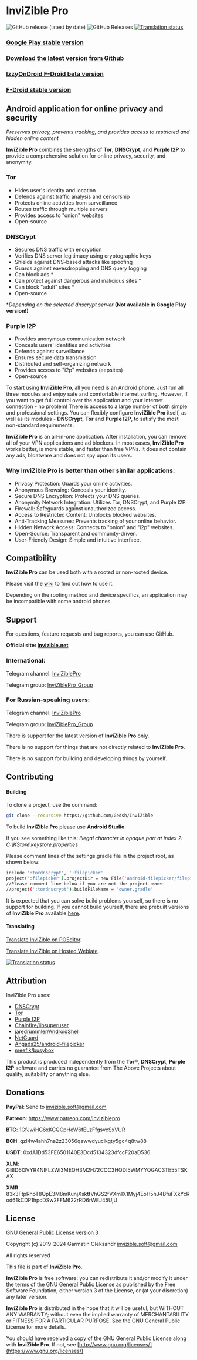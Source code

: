 # InviZible Pro

![GitHub release (latest by date)](https://img.shields.io/github/v/release/gedsh/invizible?style=plastic)
![GitHub Releases](https://img.shields.io/github/downloads/gedsh/invizible/latest/total?color=blue&style=plastic)
[![Translation status](https://hosted.weblate.org/widgets/invizible/-/invizible/svg-badge.svg)](https://hosted.weblate.org/engage/invizible/?utm_source=widget)

### [Google Play stable version](https://play.google.com/store/apps/details?id=pan.alexander.tordnscrypt.gp)

### [Download the latest version from Github](https://github.com/Gedsh/InviZible/releases/latest)

### [IzzyOnDroid F-Droid beta version](https://apt.izzysoft.de/fdroid/index/apk/pan.alexander.tordnscrypt)

### [F-Droid stable version](https://f-droid.org/packages/pan.alexander.tordnscrypt.stable/)

## Android application for online privacy and security

*Preserves privacy, prevents tracking, and provides access to restricted and hidden online content*

**InviZible Pro** combines the strengths of **Tor**, **DNSCrypt**, and **Purple I2P** to provide a comprehensive solution for online privacy, security, and anonymity.

### Tor
* Hides user's identity and location
* Defends against traffic analysis and censorship
* Protects online activities from surveillance
* Routes traffic through multiple servers
* Provides access to "onion" websites
* Open-source

### DNSCrypt
* Secures DNS traffic with encryption
* Verifies DNS server legitimacy using cryptographic keys
* Shields against DNS-based attacks like spoofing
* Guards against eavesdropping and DNS query logging
* Can block ads *
* Can protect against dangerous and malicious sites *
* Can block "adult" sites *
* Open-source

**Depending on the selected dnscrypt server*
**(Not available in Google Play version!)**

### Purple I2P
* Provides anonymous communication network
* Conceals users' identities and activities
* Defends against surveillance
* Ensures secure data transmission
* Distributed and self-organizing network
* Provides access to "i2p" websites (eepsites)
* Open-source

To start using **InviZible Pro**, all you need is an Android phone.
Just run all three modules and enjoy safe and comfortable internet surfing. However,
if you want to get full control over the application and your internet connection - no problem!
There is access to a large number of both simple and professional settings.
You can flexibly configure **InviZible Pro** itself, as well as its modules - **DNSCrypt**,
**Tor** and **Purple I2P**, to satisfy the most non-standard requirements.

**InviZible Pro** is an all-in-one application. After installation, you can remove all of your VPN applications and ad blockers.
 In most cases, **InviZible Pro** works better, is more stable, and faster than free VPNs.
 It does not contain any ads, bloatware and does not spy upon its users.
 
### Why InviZible Pro is better than other similar applications:
* Privacy Protection: Guards your online activities.
* Anonymous Browsing: Conceals your identity.
* Secure DNS Encryption: Protects your DNS queries.
* Anonymity Network Integration: Utilizes Tor, DNSCrypt, and Purple I2P.
* Firewall: Safeguards against unauthorized access.
* Access to Restricted Content: Unblocks blocked websites.
* Anti-Tracking Measures: Prevents tracking of your online behavior.
* Hidden Network Access: Connects to "onion" and "i2p" websites.
* Open-Source: Transparent and community-driven.
* User-Friendly Design: Simple and intuitive interface.

## Compatibility

**InviZible Pro** can be used both with a rooted or non-rooted device.

Please visit the [wiki](https://github.com/Gedsh/InviZible/wiki) to find out how to use it.

Depending on the rooting method and device specifics, an application may be incompatible with some android phones.


## Support

For questions, feature requests and bug reports, you can use GitHub.

**Official site: [invizible.net](https://invizible.net)**

### International:
 
Telegram channel: [InviZiblePro](https://t.me/InviZiblePro)

Telegram group: [InviZiblePro_Group](https://t.me/InviZiblePro_Group)

### For Russian-speaking users:

Telegram channel: [InviZiblePro](https://t.me/InviZibleProRus)

Telegram group: [InviZiblePro_Group](https://t.me/InviZibleProRus_Group)

There is support for the latest version of **InviZible Pro** only.

There is no support for things that are not directly related to **InviZible Pro**.

There is no support for building and developing things by yourself.

## Contributing

#### Building
To clone a project, use the command:
```bash
git clone --recursive https://github.com/Gedsh/InviZible
```

To build **InviZible Pro** please use **Android Studio**.

If you see something like this:
_Illegal character in opaque part at index 2: C:\KStore\keystore.properties_

Please comment lines of the settings.gradle file in the project root, as shown below:

```bash
include ':tordnscrypt', ':filepicker'
project(':filepicker').projectDir = new File('android-filepicker/filepicker')
//Please comment line below if you are not the project owner
//project(':tordnscrypt').buildFileName = 'owner.gradle'
```

It is expected that you can solve build problems yourself, so there is no support for building. 
If you cannot build yourself, there are prebuilt versions of **InviZible Pro** available [here](https://github.com/Gedsh/InviZible/releases/latest).

#### Translating

[Translate InviZible on POEditor](https://poeditor.com/join/project/h6ulNL9gEd).

[Translate InviZible on Hosted Weblate](https://hosted.weblate.org/engage/invizible/).

[![Translation status](https://hosted.weblate.org/widgets/invizible/-/multi-auto.svg)](https://hosted.weblate.org/engage/invizible/?utm_source=widget)

## Attribution

InviZible Pro uses:

* [DNSCrypt](https://github.com/jedisct1/dnscrypt-proxy)
* [Tor](https://www.torproject.org/)
* [Purple I2P](https://github.com/PurpleI2P/i2pd)
* [Chainfire/libsuperuser](https://github.com/Chainfire/libsuperuser)
* [jaredrummler/AndroidShell](https://github.com/jaredrummler/AndroidShell)
* [NetGuard](https://github.com/M66B/NetGuard)
* [Angads25/android-filepicker](https://github.com/Angads25/android-filepicker)
* [meefik/busybox](https://github.com/meefik/busybox)

This product is produced independently from the **Tor®**, **DNSCrypt**, **Purple I2P** software 
and carries no guarantee from The Above Projects about quality, suitability or anything else.

## Donations
**PayPal**: Send to invizible.soft@gmail.com

**Patreon**: https://www.patreon.com/inviziblepro

**BTC**: 1GfJwiHG6xKCQCpHeW6fELzFfgsvcSxVUR

**BCH**: qzl4w4ahh7na2z23056qawwdyuclkgty5gc4q8tw88

**USDT**: 0xdA1Dd53FE6501140E3Dcd5134323dfccF20aD536

**XLM**: GBID6I3VYR4NIFLZWI3MEQH3M2H72COC3HQDI5WMYYQGAC3TE55TSKAX

**XMR** 83k3FtpRhoT8QpE3M8mKunjXsktfVhGS2fVXm1X1Myj4EoH5hJ4BfuFXkYcRod61kCDP1hpcDSw2FFM622rRD6rWEJ45UjU

## License

[GNU General Public License version 3](https://www.gnu.org/licenses/gpl-3.0.txt)

Copyright (c) 2019-2024 Garmatin Oleksandr invizible.soft@gmail.com

All rights reserved

This file is part of **InviZible Pro**.

**InviZible Pro** is free software: you can redistribute it and/or modify it under the terms of the GNU General Public License as published by the Free Software Foundation, either version 3 of the License, or (at your discretion) any later version.

**InviZible Pro** is distributed in the hope that it will be useful, but WITHOUT ANY WARRANTY; without even the implied warranty of MERCHANTABILITY or FITNESS FOR A PARTICULAR PURPOSE. See the GNU General Public License for more details.

You should have received a copy of the GNU General Public License along with **InviZible Pro**. If not, see [http://www.gnu.org/licenses/](https://www.gnu.org/licenses/)


